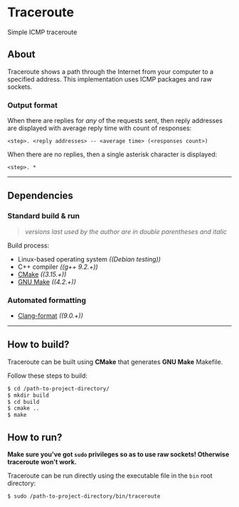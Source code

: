 # Traceroute
Simple ICMP traceroute

## About
Traceroute shows a path through the Internet from your computer to a specified address. This implementation uses ICMP packages and raw sockets.

### Output format
When there are replies for *any* of the requests sent, then reply addresses are displayed with average reply time with count of responses:
```
<step>. <reply addresses> -- <average time> (<responses count>)
```

When there are no replies, then a single asterisk character is displayed:
```
<step>. *
```

-----

## Dependencies

### Standard build & run
> *versions last used by the author are in double parentheses and italic*

Build process:
+ Linux-based operating system *((Debian testing))*
+ C++ compiler *((g++ 9.2.+))*
+ [CMake](https://cmake.org/) *((3.15.+))*
+ [GNU Make](https://www.gnu.org/software/make) *((4.2.+))*

### Automated formatting
+ [Clang-format](https://releases.llvm.org/9.0.0/tools/clang/docs/ClangFormat.html) *((9.0.+))*

-----

## How to build?
Traceroute can be built using **CMake** that generates **GNU Make** Makefile.

Follow these steps to build:
```sh
$ cd /path-to-project-directory/
$ mkdir build
$ cd build
$ cmake ..
$ make
```

## How to run?
**Make sure you've got `sudo` privileges so as to use raw sockets! Otherwise traceroute won't work.**

Traceroute can be run directly using the executable file in the `bin` root directory:
```sh
$ sudo /path-to-project-directory/bin/traceroute
```
